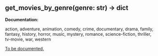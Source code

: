 <h2 id="get_movies_by_genre">get_movies_by_genre(genre: str) -> dict</h2>

**Documentation:**

action, adventure, animation, comedy, crime, documentary,
drama, family, fantasy, history, horror, music, mystery,
romance, science-fiction, thriller, tv-movie, war, western

[To be documented.](https://github.com/search?q=repo:nmcassa/letterboxdpy+get_movies_by_genre)
